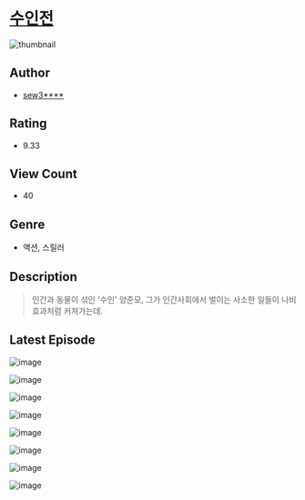 # [수인전](https://comic.naver.com/challenge/list?titleId=810332)
![thumbnail](https://image-comic.pstatic.net/user_contents_data/challenge_comic/2023/05/23/327157/upload_7377800427958973539_480x623.jpeg)

## Author
- [sew3****](https://comic.naver.com/artistTitle?id=327157)

## Rating
- 9.33

## View Count
- 40

## Genre
- 액션, 스릴러

## Description
> 인간과 동물이 섞인 '수인' 양준모, 그가 인간사회에서 벌이는 사소한 일들이 나비효과처럼 커져가는데.


## Latest Episode
![image](https://image-comic.pstatic.net/user_contents_data/challenge_comic/2023/05/23/327157/upload_7005693591711986785.jpeg)

![image](https://image-comic.pstatic.net/user_contents_data/challenge_comic/2023/05/23/327157/upload_7305232462907007794.jpeg)

![image](https://image-comic.pstatic.net/user_contents_data/challenge_comic/2023/05/23/327157/upload_4121412908358197556.jpeg)

![image](https://image-comic.pstatic.net/user_contents_data/challenge_comic/2023/05/23/327157/upload_7377286731901777209.jpeg)

![image](https://image-comic.pstatic.net/user_contents_data/challenge_comic/2023/05/23/327157/upload_3835151766138206308.jpeg)

![image](https://image-comic.pstatic.net/user_contents_data/challenge_comic/2023/05/23/327157/upload_7089002476207498598.jpeg)

![image](https://image-comic.pstatic.net/user_contents_data/challenge_comic/2023/05/23/327157/upload_7363496859734848822.jpeg)

![image](https://image-comic.pstatic.net/user_contents_data/challenge_comic/2023/05/23/327157/upload_4049362104613155636.jpeg)
